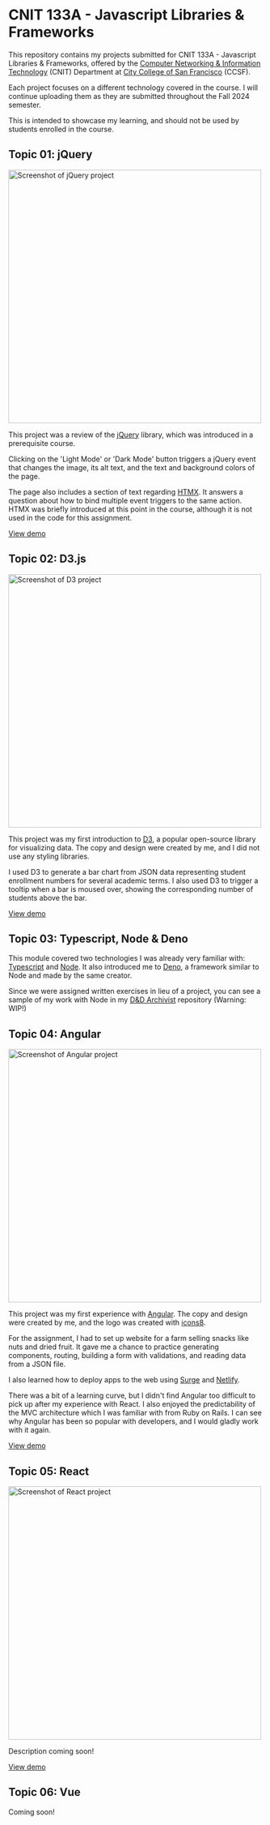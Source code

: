 # CNIT 133A - Javascript Libraries & Frameworks

This repository contains my projects submitted for CNIT 133A - Javascript Libraries & Frameworks, offered by the [Computer Networking & Information Technology](https://www.ccsf.edu/academics/ccsf-catalog/courses-by-department/computer-networking-and-information-technology) (CNIT) Department at [City College of San Francisco](https://www.ccsf.edu/) (CCSF).

Each project focuses on a different technology covered in the course. I will continue uploading them as they are submitted throughout the Fall 2024 semester.

This is intended to showcase my learning, and should not be used by students enrolled in the course.

## Topic 01: jQuery

<img width="500" alt="Screenshot of jQuery project" src="https://github.com/user-attachments/assets/09d17faa-057d-43d7-9835-305a3e73fe37">

This project was a review of the [jQuery](https://jquery.com/) library, which was introduced in a prerequisite course.

Clicking on the 'Light Mode' or 'Dark Mode' button triggers a jQuery event that changes the image, its alt text, and the text and background colors of the page.

The page also includes a section of text regarding [HTMX](https://htmx.org/). It answers a question about how to bind multiple event triggers to the same action. HTMX was briefly introduced at this point in the course, although it is not used in the code for this assignment.

<a href="https://hills.ccsf.edu/~bforster/cnit133a/01-jquery/index.html">View demo</a>

## Topic 02: D3.js

<img width="500" alt="Screenshot of D3 project" src="https://github.com/user-attachments/assets/e9b6cfad-d51d-4367-9d84-a55ae965da13">

This project was my first introduction to [D3](https://d3js.org/), a popular open-source library for visualizing data. The copy and design were created by me, and I did not use any styling libraries.

I used D3 to generate a bar chart from JSON data representing student enrollment numbers for several academic terms. I also used D3 to trigger a tooltip when a bar is moused over, showing the corresponding number of students above the bar.

<a href="https://hills.ccsf.edu/~bforster/cnit133a/02-d3/index.html">View demo</a>

## Topic 03: Typescript, Node & Deno

This module covered two technologies I was already very familiar with: [Typescript](https://www.typescriptlang.org/) and [Node](https://nodejs.org/en). It also introduced me to [Deno](https://deno.com/), a framework similar to Node and made by the same creator.

Since we were assigned written exercises in lieu of a project, you can see a sample of my work with Node in my [D&D Archivist](https://github.com/b-forster/dnd-archivist) repository (Warning: WIP!)


## Topic 04: Angular

<img width="500" alt="Screenshot of Angular project" src="https://github.com/user-attachments/assets/30e547b4-6bda-40ae-bd50-c71a334cb6e4">

This project was my first experience with [Angular](https://angular.dev/). The copy and design were created by me, and the logo was created with [icons8](https://icons8.com/icons).

For the assignment, I had to set up website for a farm selling snacks like nuts and dried fruit. It gave me a chance to practice generating components, routing, building a form with validations, and reading data from a JSON file.

I also learned how to deploy apps to the web using [Surge](https://surge.sh/) and [Netlify](https://www.netlify.com/).

There was a bit of a learning curve, but I didn't find Angular too difficult to pick up after my experience with React. I also enjoyed the predictability of the MVC architecture which I was familiar with from Ruby on Rails. I can see why Angular has been so popular with developers, and I would gladly work with it again.

<a href="https://orchard-gems.netlify.app/">View demo</a>


## Topic 05: React

<img width="500" alt="Screenshot of React project" src="https://github.com/user-attachments/assets/bf3dcfe7-435f-4ae6-a36f-bb0069198fb3">

Description coming soon!

<a href="https://https://cnit-course-plan.surge.sh/">View demo</a>

## Topic 06: Vue

Coming soon!

